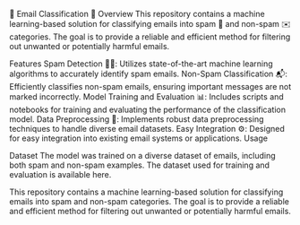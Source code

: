 📧 Email Classification 🚀 Overview This repository contains a machine learning-based solution for classifying emails into spam 🚫 and non-spam ✉️ categories. The goal is to provide a reliable and efficient method for filtering out unwanted or potentially harmful emails.

Features Spam Detection 🕵️‍♂️: Utilizes state-of-the-art machine learning algorithms to accurately identify spam emails. Non-Spam Classification 📬: Efficiently classifies non-spam emails, ensuring important messages are not marked incorrectly. Model Training and Evaluation 📊: Includes scripts and notebooks for training and evaluating the performance of the classification model. Data Preprocessing 🧹: Implements robust data preprocessing techniques to handle diverse email datasets. Easy Integration ⚙️: Designed for easy integration into existing email systems or applications. Usage

Dataset The model was trained on a diverse dataset of emails, including both spam and non-spam examples. The dataset used for training and evaluation is available here.

This repository contains a machine learning-based solution for classifying emails into spam and non-spam categories. The goal is to provide a reliable and efficient method for filtering out unwanted or potentially harmful emails.
